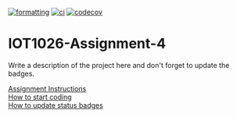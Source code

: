 [![formatting](https://github.com/arsh052003/IOT1026-Assignment-4/actions/workflows/formatting.yml/badge.svg)](https://github.com/arsh052003/IOT1026-Assignment-4/actions/workflows/formatting.yml)
[![ci](https://github.com/arsh052003/IOT1026-Assignment-4/actions/workflows/ci.yml/badge.svg)](https://github.com/arsh052003/IOT1026-Assignment-4/actions/workflows/ci.yml)
[![codecov](https://codecov.io/gh/arsh052003/IOT1026-Assignment-4/branch/main/graph/badge.svg?token=K5SWAZLGZ1)](https://codecov.io/gh/arsh052003/IOT1026-Assignment-4)

# IOT1026-Assignment-4
Write a description of the project here and don't forget to update the badges.  

[Assignment Instructions](docs/instructions.md)  
[How to start coding](docs/how-to-use.md)  
[How to update status badges](docs/how-to-update-badges.md)
